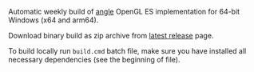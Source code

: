 Automatic weekly build of [angle][] OpenGL ES implementation for 64-bit Windows (x64 and arm64).

Download binary build as zip archive from [latest release][] page.

To build locally run `build.cmd` batch file, make sure you have installed all necessary dependencies (see the beginning of file).

[angle]: http://angleproject.org/
[latest release]: https://github.com/mmozeiko/build-angle/releases/latest
